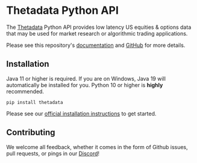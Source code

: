 # Thetadata Python API

The [Thetadata](https://thetadata.net) Python API provides low latency US equities & options data that may be used for
market research or algorithmic trading applications.

Please see this repository's [documentation](https://thetadata-api.github.io/thetadata-python) and [GitHub](https://github.com/ThetaData-API/thetadata-python) for more details.

## Installation

Java 11 or higher is required. If you are on Windows, Java 19 will automatically be installed for you. Python 10 or higher is **highly** recommended.

`pip install thetadata`

Please see our [official installation instructions](https://thetadata-api.github.io/thetadata-python/tutorials/#installation)
to get started.

## Contributing

We welcome all feedback, whether it comes in the form of Github issues, pull requests, or pings in our [Discord](https://discord.thetadata.us)!
